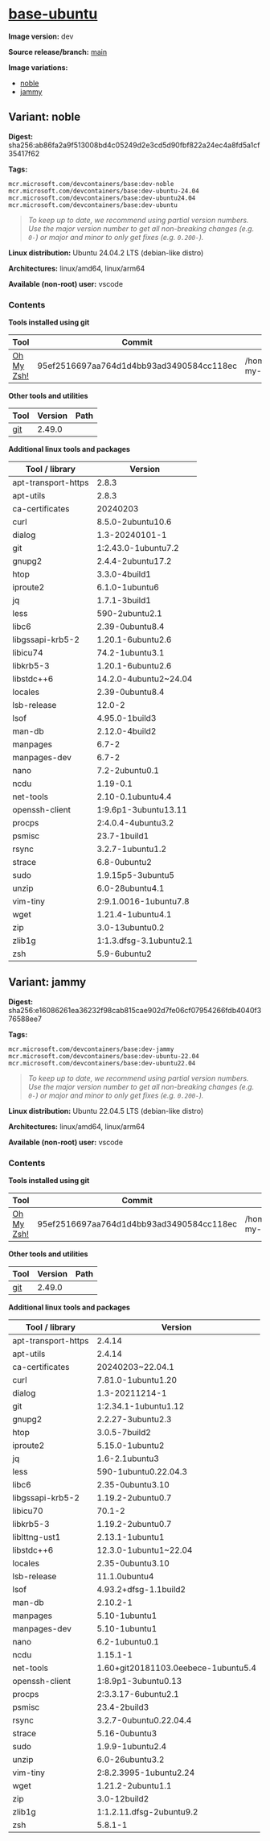 # [base-ubuntu](https://github.com/devcontainers/images/tree/main/src/base-ubuntu)

**Image version:** dev

**Source release/branch:** [main](https://github.com/devcontainers/images/tree/main/src/base-ubuntu)

**Image variations:**
- [noble](#variant-noble)
- [jammy](#variant-jammy)

## Variant: noble

**Digest:** sha256:ab86fa2a9f513008bd4c05249d2e3cd5d90fbf822a24ec4a8fd5a1cf35417f62

**Tags:**
```
mcr.microsoft.com/devcontainers/base:dev-noble
mcr.microsoft.com/devcontainers/base:dev-ubuntu-24.04
mcr.microsoft.com/devcontainers/base:dev-ubuntu24.04
mcr.microsoft.com/devcontainers/base:dev-ubuntu
```
> *To keep up to date, we recommend using partial version numbers. Use the major version number to get all non-breaking changes (e.g. `0-`) or major and minor to only get fixes (e.g. `0.200-`).*

**Linux distribution:** Ubuntu 24.04.2 LTS (debian-like distro)

**Architectures:** linux/amd64, linux/arm64

**Available (non-root) user:** vscode

### Contents
**Tools installed using git**

| Tool | Commit | Path |
|------|--------|------|
| [Oh My Zsh!](https://github.com/ohmyzsh/ohmyzsh) | 95ef2516697aa764d1d4bb93ad3490584cc118ec | /home/vscode/.oh-my-zsh |

**Other tools and utilities**

| Tool | Version | Path |
|------|---------|------|
| [git](https://github.com/git/git) | 2.49.0 | 

**Additional linux tools and packages**

| Tool / library | Version |
|----------------|---------|
| apt-transport-https | 2.8.3 |
| apt-utils | 2.8.3 |
| ca-certificates | 20240203 |
| curl | 8.5.0-2ubuntu10.6 |
| dialog | 1.3-20240101-1 |
| git | 1:2.43.0-1ubuntu7.2 |
| gnupg2 | 2.4.4-2ubuntu17.2 |
| htop | 3.3.0-4build1 |
| iproute2 | 6.1.0-1ubuntu6 |
| jq | 1.7.1-3build1 |
| less | 590-2ubuntu2.1 |
| libc6 | 2.39-0ubuntu8.4 |
| libgssapi-krb5-2 | 1.20.1-6ubuntu2.6 |
| libicu74 | 74.2-1ubuntu3.1 |
| libkrb5-3 | 1.20.1-6ubuntu2.6 |
| libstdc++6 | 14.2.0-4ubuntu2~24.04 |
| locales | 2.39-0ubuntu8.4 |
| lsb-release | 12.0-2 |
| lsof | 4.95.0-1build3 |
| man-db | 2.12.0-4build2 |
| manpages | 6.7-2 |
| manpages-dev | 6.7-2 |
| nano | 7.2-2ubuntu0.1 |
| ncdu | 1.19-0.1 |
| net-tools | 2.10-0.1ubuntu4.4 |
| openssh-client | 1:9.6p1-3ubuntu13.11 |
| procps | 2:4.0.4-4ubuntu3.2 |
| psmisc | 23.7-1build1 |
| rsync | 3.2.7-1ubuntu1.2 |
| strace | 6.8-0ubuntu2 |
| sudo | 1.9.15p5-3ubuntu5 |
| unzip | 6.0-28ubuntu4.1 |
| vim-tiny | 2:9.1.0016-1ubuntu7.8 |
| wget | 1.21.4-1ubuntu4.1 |
| zip | 3.0-13ubuntu0.2 |
| zlib1g | 1:1.3.dfsg-3.1ubuntu2.1 |
| zsh | 5.9-6ubuntu2 |

## Variant: jammy

**Digest:** sha256:e16086261ea36232f98cab815cae902d7fe06cf07954266fdb4040f376588ee7

**Tags:**
```
mcr.microsoft.com/devcontainers/base:dev-jammy
mcr.microsoft.com/devcontainers/base:dev-ubuntu-22.04
mcr.microsoft.com/devcontainers/base:dev-ubuntu22.04
```
> *To keep up to date, we recommend using partial version numbers. Use the major version number to get all non-breaking changes (e.g. `0-`) or major and minor to only get fixes (e.g. `0.200-`).*

**Linux distribution:** Ubuntu 22.04.5 LTS (debian-like distro)

**Architectures:** linux/amd64, linux/arm64

**Available (non-root) user:** vscode

### Contents
**Tools installed using git**

| Tool | Commit | Path |
|------|--------|------|
| [Oh My Zsh!](https://github.com/ohmyzsh/ohmyzsh) | 95ef2516697aa764d1d4bb93ad3490584cc118ec | /home/vscode/.oh-my-zsh |

**Other tools and utilities**

| Tool | Version | Path |
|------|---------|------|
| [git](https://github.com/git/git) | 2.49.0 | 

**Additional linux tools and packages**

| Tool / library | Version |
|----------------|---------|
| apt-transport-https | 2.4.14 |
| apt-utils | 2.4.14 |
| ca-certificates | 20240203~22.04.1 |
| curl | 7.81.0-1ubuntu1.20 |
| dialog | 1.3-20211214-1 |
| git | 1:2.34.1-1ubuntu1.12 |
| gnupg2 | 2.2.27-3ubuntu2.3 |
| htop | 3.0.5-7build2 |
| iproute2 | 5.15.0-1ubuntu2 |
| jq | 1.6-2.1ubuntu3 |
| less | 590-1ubuntu0.22.04.3 |
| libc6 | 2.35-0ubuntu3.10 |
| libgssapi-krb5-2 | 1.19.2-2ubuntu0.7 |
| libicu70 | 70.1-2 |
| libkrb5-3 | 1.19.2-2ubuntu0.7 |
| liblttng-ust1 | 2.13.1-1ubuntu1 |
| libstdc++6 | 12.3.0-1ubuntu1~22.04 |
| locales | 2.35-0ubuntu3.10 |
| lsb-release | 11.1.0ubuntu4 |
| lsof | 4.93.2+dfsg-1.1build2 |
| man-db | 2.10.2-1 |
| manpages | 5.10-1ubuntu1 |
| manpages-dev | 5.10-1ubuntu1 |
| nano | 6.2-1ubuntu0.1 |
| ncdu | 1.15.1-1 |
| net-tools | 1.60+git20181103.0eebece-1ubuntu5.4 |
| openssh-client | 1:8.9p1-3ubuntu0.13 |
| procps | 2:3.3.17-6ubuntu2.1 |
| psmisc | 23.4-2build3 |
| rsync | 3.2.7-0ubuntu0.22.04.4 |
| strace | 5.16-0ubuntu3 |
| sudo | 1.9.9-1ubuntu2.4 |
| unzip | 6.0-26ubuntu3.2 |
| vim-tiny | 2:8.2.3995-1ubuntu2.24 |
| wget | 1.21.2-2ubuntu1.1 |
| zip | 3.0-12build2 |
| zlib1g | 1:1.2.11.dfsg-2ubuntu9.2 |
| zsh | 5.8.1-1 |

